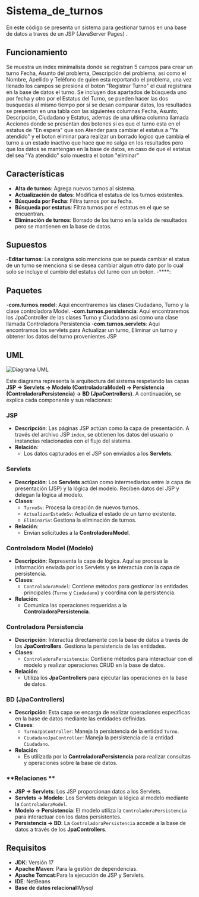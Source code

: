 # Sistema_de_turnos
En este código se presenta un sistema para gestionar turnos en una base de datos a traves de un JSP (JavaServer Pages) .

## Funcionamiento
Se muestra un index minimalista donde se registran 5 campos para crear un turno Fecha, Asunto del problema, Descripción del problema, asi como el Nombre, Apellido y Teléfono de quien esta reportando el problema, una vez llenado los campos se presiona el boton "Registrar Turno" el cual registrara en la base de datos el turno.
Se incluyen dos apartados de búsqueda uno por fecha y otro por el Estatus del Turno, se pueden hacer las dos busquedas al mismo tiempo por si se desan comparar datos, los resultados se presentan en una tabla con las siguientes columnas:Fecha, Asunto, Descripción, Ciudadano y	Estatus, ademas de una ultima columna llamada Acciones donde se presentan dos botones si es que el turno esta en el estatus de "En espera" que son Atender para cambiar el estatus a "Ya atendido" y el boton eliminar para realizar un borrado logico que cambia el turno a un estado inactivo que hace que no salga en los resultados pero que los datos se mantengan en la base de datos, en caso de que el estatus del sea "Ya atendido" solo muestra el boton "eliminar"


## Características

- **Alta de turnos**: Agrega nuevos turnos al sistema.
- **Actualización de datos**: Modifica el estatus de los turnos existentes.
- **Búsqueda por Fecha**: Filtra turnos por su fecha.
- **Búsqueda por estatus**: Filtra turnos por el estatus en el que se encuentran.
- **Eliminación de turnos**: Borrado de los turno en la salida de resultados pero se mantienen en la base de datos.


## Supuestos

-**Editar turnos**: La consigna solo menciona que se pueda cambiar el status de un turno se menciona si se desea cambiar algun otro dato por lo cual solo se incluye el cambio del estatus del turno con un boton.
-****:

## Paquetes
-**com.turnos.model**: Aqui encontraremos las clases Ciudadano, Turno y la clase controladora Model.
-**com.turnos.persistencia**: Aqui encontraremos los JpaController de las clases Turno y Ciudadano asi como una clase llamada Controladora Persistencia
-**com.turnos.servlets**: Aqui encontramos los servlets para Actualizar un turno, Eliminar un turno y obtener los datos del turno provenientes JSP

## UML
![Diagrama UML](SierraAngel_pruebatec2/main/diagramaUml.png)

Este diagrama representa la arquitectura del sistema respetando las capas **JSP → Servlets → Modelo (ControladoraModel) → Persistencia (ControladoraPersistencia) → BD (JpaControllers)**. A continuación, se explica cada componente y sus relaciones:


### **JSP**
- **Descripción**: 
  Las páginas JSP actúan como la capa de presentación. A través del archivo JSP `index`, se obtienen los datos del usuario o instancias relacionadas con el flujo del sistema.
- **Relación**:
  - Los datos capturados en el JSP son enviados a los **Servlets**.


### **Servlets**
- **Descripción**:
  Los **Servlets** actúan como intermediarios entre la capa de presentación (JSP) y la lógica del modelo. Reciben datos del JSP y delegan la lógica al modelo.
- **Clases**:
  - `TurnoSv`: Procesa la creación de nuevos turnos.
  - `ActualizarEstadoSv`: Actualiza el estado de un turno existente.
  - `EliminarSv`: Gestiona la eliminación de turnos.
- **Relación**:
  - Envían solicitudes a la **ControladoraModel**.


### **Controladora Model (Modelo)**
- **Descripción**:
  Representa la capa de lógica. Aquí se procesa la información enviada por los Servlets y se interactúa con la capa de persistencia.
- **Clases**:
  - `ControladoraModel`: Contiene métodos para gestionar las entidades principales (`Turno` y `Ciudadano`) y coordina con la persistencia.
- **Relación**:
  - Comunica las operaciones requeridas a la **ControladoraPersistencia**.



### **Controladora Persistencia**
- **Descripción**:
  Interactúa directamente con la base de datos a través de los **JpaControllers**. Gestiona la persistencia de las entidades.
- **Clases**:
  - `ControladoraPersistencia`: Contiene métodos para interactuar con el modelo y realizar operaciones CRUD en la base de datos.
- **Relación**:
  - Utiliza los **JpaControllers** para ejecutar las operaciones en la base de datos.


### **BD (JpaControllers)**
- **Descripción**:
  Esta capa se encarga de realizar operaciones específicas en la base de datos mediante las entidades definidas.
- **Clases**:
  - `TurnoJpaController`: Maneja la persistencia de la entidad `Turno`.
  - `CiudadanoJpaController`: Maneja la persistencia de la entidad `Ciudadano`.
- **Relación**:
  - Es utilizada por la **ControladoraPersistencia** para realizar consultas y operaciones sobre la base de datos.


### **Relaciones **
- **JSP → Servlets**: Los JSP proporcionan datos a los Servlets.
- **Servlets → Modelo**: Los Servlets delegan la lógica al modelo mediante la `ControladoraModel`.
- **Modelo → Persistencia**: El modelo utiliza la `ControladoraPersistencia` para interactuar con los datos persistentes.
- **Persistencia → BD**: La `ControladoraPersistencia` accede a la base de datos a través de los **JpaControllers**.





## Requisitos
- **JDK**: Versión 17
- **Apache Maven**: Para la gestión de dependencias.
- **Apache Tomcat**:Para la ejecución de JSP y Servlets.
- **IDE**: NetBeans
- **Base de datos relacional**:Mysql
